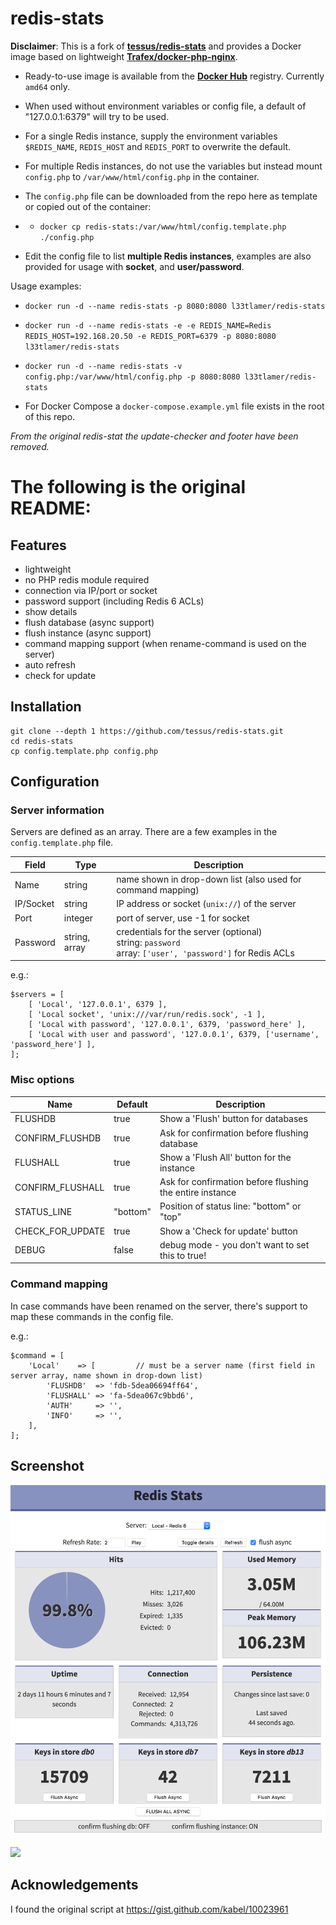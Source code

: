 # redis-stats


**Disclaimer**: This is a fork of **[tessus/redis-stats](https://github.com/tessus/redis-stats)** and provides a Docker image based on lightweight **[Trafex/docker-php-nginx](https://github.com/TrafeX/docker-php-nginx)**.

* Ready-to-use image is available from the **[Docker Hub](https://hub.docker.com/r/l33tlamer/redis-stats)** registry. Currently `amd64` only.

* When used without environment variables or config file, a default of "127.0.0.1:6379" will try to be used.

* For a single Redis instance, supply the environment variables `$REDIS_NAME`, `REDIS_HOST` and `REDIS_PORT` to overwrite the default.

* For multiple Redis instances, do not use the variables but instead mount `config.php` to `/var/www/html/config.php` in the container.

* The `config.php` file can be downloaded from the repo here as template or copied out of the container:
* * `docker cp redis-stats:/var/www/html/config.template.php ./config.php`

* Edit the config file to list **multiple Redis instances**, examples are also provided for usage with **socket**, and **user/password**.

Usage examples:

* `docker run -d --name redis-stats -p 8080:8080 l33tlamer/redis-stats`

* `docker run -d --name redis-stats -e -e REDIS_NAME=Redis REDIS_HOST=192.168.20.50 -e REDIS_PORT=6379 -p 8080:8080 l33tlamer/redis-stats`

* `docker run -d --name redis-stats -v config.php:/var/www/html/config.php -p 8080:8080 l33tlamer/redis-stats`

* For Docker Compose a `docker-compose.example.yml` file exists in the root of this repo.

*From the original redis-stat the update-checker and footer have been removed.*

# The following is the original README:


## Features

- lightweight
- no PHP redis module required
- connection via IP/port or socket
- password support (including Redis 6 ACLs)
- show details
- flush database (async support)
- flush instance (async support)
- command mapping support (when rename-command is used on the server)
- auto refresh
- check for update

## Installation

```
git clone --depth 1 https://github.com/tessus/redis-stats.git
cd redis-stats
cp config.template.php config.php
```

## Configuration

### Server information

Servers are defined as an array. There are a few examples in the `config.template.php` file.

Field     | Type          | Description
----------|---------------|------------------------------------------------------------------
Name      | string        | name shown in drop-down list (also used for command mapping)
IP/Socket | string        | IP address or socket (`unix://`) of the server
Port      | integer       | port of server, use -1 for socket
Password  | string, array | credentials for the server (optional)<br>string: `password`<br>array: `['user', 'password']` for Redis ACLs

e.g.:

```
$servers = [
	[ 'Local', '127.0.0.1', 6379 ],
	[ 'Local socket', 'unix:///var/run/redis.sock', -1 ],
	[ 'Local with password', '127.0.0.1', 6379, 'password_here' ],
	[ 'Local with user and password', '127.0.0.1', 6379, ['username', 'password_here'] ],
];
```

### Misc options

Name             | Default   | Description
-----------------|-----------|---------------------------------------------------------------
FLUSHDB          | true      | Show a 'Flush' button for databases
CONFIRM_FLUSHDB  | true      | Ask for confirmation before flushing database
FLUSHALL         | true      | Show a 'Flush All' button for the instance
CONFIRM_FLUSHALL | true      | Ask for confirmation before flushing the entire instance
STATUS_LINE      | "bottom"  | Position of status line: "bottom" or "top"
CHECK_FOR_UPDATE | true      | Show a 'Check for update' button
DEBUG            | false     | debug mode - you don't want to set this to true!

### Command mapping

In case commands have been renamed on the server, there's support to map these commands in the config file.

e.g.:

```
$command = [
	'Local'    => [         // must be a server name (first field in server array, name shown in drop-down list)
		'FLUSHDB'  => 'fdb-5dea06694ff64',
		'FLUSHALL' => 'fa-5dea067c9bbd6',
		'AUTH'     => '',
		'INFO'     => '',
	],
];
```

## Screenshot

![Screenshot of redis-stats](/screenshot.png) 

![](https://evermeet.cx/pub/img/redis-stats.png)

## Acknowledgements

I found the original script at https://gist.github.com/kabel/10023961

